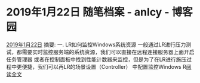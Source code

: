 
# 2019年1月22日 随笔档案 - anlcy - 博客园






[2019年1月22日](https://www.cnblogs.com/camilla/archive/2019/01/22.html)
摘要: 一. LR如何监控Windows系统资源 一般通过LR进行压力测试，都需要实时监控服务端的系统资源，我们可以直接在远程连接服务器上面开启任务管理器 或者在控制面板中找到性能计数器来监控，但是为了在LR进行施压过程中更便捷，我们可以再LR的场景设置（Controller） 中配置监控Windows R[阅读全文](https://www.cnblogs.com/camilla/p/10303142.html)

